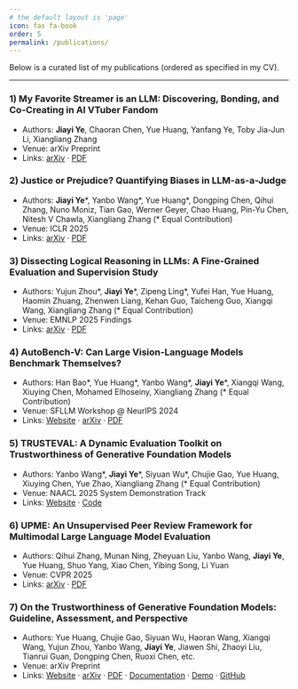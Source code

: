 ```yaml
---
# the default layout is 'page'
icon: fas fa-book
order: 5
permalink: /publications/
---
```


Below is a curated list of my publications (ordered as specified in my CV).

---

### 1) My Favorite Streamer is an LLM: Discovering, Bonding, and Co-Creating in AI VTuber Fandom
- Authors: **Jiayi Ye**, Chaoran Chen, Yue Huang, Yanfang Ye, Toby Jia-Jun Li, Xiangliang Zhang
- Venue: arXiv Preprint
- Links: [arXiv](https://arxiv.org/abs/2509.10427) · [PDF](https://arxiv.org/pdf/2509.10427)

### 2) Justice or Prejudice? Quantifying Biases in LLM-as-a-Judge
- Authors: **Jiayi Ye***, Yanbo Wang*, Yue Huang*, Dongping Chen, Qihui Zhang, Nuno Moniz, Tian Gao, Werner Geyer, Chao Huang, Pin-Yu Chen, Nitesh V Chawla, Xiangliang Zhang (\* Equal Contribution)
- Venue: ICLR 2025
- Links: [arXiv](https://arxiv.org/abs/2410.02736) · [PDF](https://arxiv.org/pdf/2410.02736)

### 3) Dissecting Logical Reasoning in LLMs: A Fine-Grained Evaluation and Supervision Study
- Authors: Yujun Zhou*, **Jiayi Ye***, Zipeng Ling*, Yufei Han, Yue Huang, Haomin Zhuang, Zhenwen Liang, Kehan Guo, Taicheng Guo, Xiangqi Wang, Xiangliang Zhang (\* Equal Contribution)
- Venue: EMNLP 2025 Findings
- Links: [arXiv](https://arxiv.org/abs/2506.04810) · [PDF](https://arxiv.org/pdf/2506.04810)

### 4) AutoBench-V: Can Large Vision-Language Models Benchmark Themselves?
- Authors: Han Bao*, Yue Huang*, Yanbo Wang*, **Jiayi Ye***, Xiangqi Wang, Xiuying Chen, Mohamed Elhoseiny, Xiangliang Zhang (\* Equal Contribution)
- Venue: SFLLM Workshop @ NeurIPS 2024
- Links: [Website](https://autobench-v.github.io/) · [arXiv](https://arxiv.org/abs/2410.21259) · [PDF](https://arxiv.org/pdf/2410.21259)

### 5) TRUSTEVAL: A Dynamic Evaluation Toolkit on Trustworthiness of Generative Foundation Models
- Authors: Yanbo Wang*, **Jiayi Ye***, Siyuan Wu*, Chujie Gao, Yue Huang, Xiuying Chen, Yue Zhao, Xiangliang Zhang (\* Equal Contribution)
- Venue: NAACL 2025 System Demonstration Track
- Links: [Website](https://trustgen.github.io/) · [Code](https://github.com/nauyisu022/TrustEval-toolkit)

### 6) UPME: An Unsupervised Peer Review Framework for Multimodal Large Language Model Evaluation
- Authors: Qihui Zhang, Munan Ning, Zheyuan Liu, Yanbo Wang, **Jiayi Ye**, Yue Huang, Shuo Yang, Xiao Chen, Yibing Song, Li Yuan
- Venue: CVPR 2025
- Links: [arXiv](https://arxiv.org/abs/2503.14941) · [PDF](https://arxiv.org/pdf/2503.14941)

### 7) On the Trustworthiness of Generative Foundation Models: Guideline, Assessment, and Perspective
- Authors: Yue Huang, Chujie Gao, Siyuan Wu, Haoran Wang, Xiangqi Wang, Yujun Zhou, Yanbo Wang, **Jiayi Ye**, Jiawen Shi, Zhaoyi Liu, Tianrui Guan, Dongping Chen, Ruoxi Chen, etc.
- Venue: arXiv Preprint
- Links: [Website](https://trustgen.github.io/) · [arXiv](https://arxiv.org/abs/2502.14296) · [PDF](https://arxiv.org/pdf/2502.14296) · [Documentation](https://trusteval-docs.readthedocs.io) · [Demo](https://www.youtube.com/@TrustEval) · [GitHub](https://github.com/TrustGen/TrustEval-toolkit)